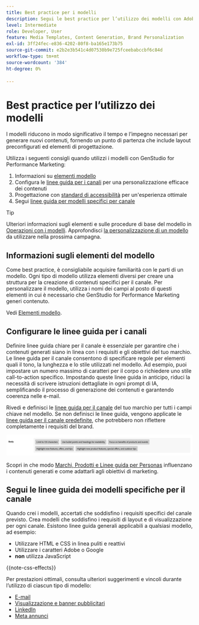 ```yaml
---
title: Best practice per i modelli
description: Segui le best practice per l’utilizzo dei modelli con Adobe GenStudio for Performance Marketing.
level: Intermediate
role: Developer, User
feature: Media Templates, Content Generation, Brand Personalization
exl-id: 3ff24fec-e836-4202-80f8-ba165e173b75
source-git-commit: e2b2e3b541c4d07530b9e725fceebabccbf6c84d
workflow-type: tm+mt
source-wordcount: '384'
ht-degree: 0%

---
```


# Best practice per l’utilizzo dei modelli

I modelli riducono in modo significativo il tempo e l’impegno necessari per generare nuovi contenuti, fornendo un punto di partenza che include layout preconfigurati ed elementi di progettazione.

Utilizza i seguenti consigli quando utilizzi i modelli con GenStudio for Performance Marketing:

1. Informazioni su [elementi modello](#know-about-template-elements)
1. Configura le [linee guida per i canali](#configure-channel-guidelines) per una personalizzazione efficace dei contenuti
1. Progettazione con [standard di accessibilità](accessibility-for-templates.md) per un&#39;esperienza ottimale
1. Segui [linee guida per modelli specifici per canale](#follow-channel-specific-template-guidelines)

>[!TIP]
>
>Ulteriori informazioni sugli elementi e sulle procedure di base del modello in [Operazioni con i modelli](use-templates.md). Approfondisci [la personalizzazione di un modello](customize-template.md) da utilizzare nella prossima campagna.

## Informazioni sugli elementi del modello

Come best practice, è consigliabile acquisire familiarità con le parti di un modello. Ogni tipo di modello utilizza elementi diversi per creare una struttura per la creazione di contenuti specifici per il canale. Per personalizzare il modello, utilizza i nomi dei campi al posto di questi elementi in cui è necessario che GenStudio for Performance Marketing generi contenuto.

Vedi [Elementi modello](use-templates.md#template-elements).

## Configurare le linee guida per i canali

Definire linee guida chiare per il canale è essenziale per garantire che i contenuti generati siano in linea con i requisiti e gli obiettivi del tuo marchio. Le linee guida per il canale consentono di specificare regole per elementi quali il tono, la lunghezza e lo stile utilizzati nel modello. Ad esempio, puoi impostare un numero massimo di caratteri per il corpo o richiedere uno stile call-to-action specifico. Impostando queste linee guida in anticipo, riduci la necessità di scrivere istruzioni dettagliate in ogni prompt di IA, semplificando il processo di generazione dei contenuti e garantendo coerenza nelle e-mail.

Rivedi e definisci le [linee guida per il canale](/help/user-guide/guidelines/brands.md#channel-guidelines) del tuo marchio per tutti i campi chiave nel modello. Se non definisci le linee guida, vengono applicate le [linee guida per il canale predefinite](/help/user-guide/guidelines/brands.md#default-channel-guidelines), che potrebbero non riflettere completamente i requisiti del brand.

![Specifiche del corpo](/help/assets/channel-email-body.png)

Scopri in che modo [Marchi, Prodotti e Linee guida per Personas](/help/user-guide/guidelines/overview.md) influenzano i contenuti generati e come adattarli agli obiettivi di marketing.

## Segui le linee guida dei modelli specifiche per il canale

Quando crei i modelli, accertati che soddisfino i requisiti specifici del canale previsto. Crea modelli che soddisfino i requisiti di layout e di visualizzazione per ogni canale. Esistono linee guida generali applicabili a qualsiasi modello, ad esempio:

- Utilizzare HTML e CSS in linea puliti e reattivi
- Utilizzare i caratteri Adobe o Google
- **non** utilizza JavaScript

{{note-css-effects}}

Per prestazioni ottimali, consulta ulteriori suggerimenti e vincoli durante l’utilizzo di ciascun tipo di modello:

- [E-mail](/help/user-guide/templates/email-template.md)
- [Visualizzazione e banner pubblicitari](/help/user-guide/templates/display-template.md)
- [LinkedIn](/help/user-guide/templates/linkedin-template.md)
- [Meta annunci](/help/user-guide/templates/meta-template.md)
